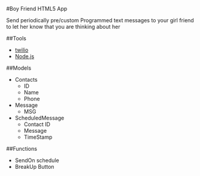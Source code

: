 #Boy Friend HTML5 App

Send periodically pre/custom Programmed text messages to your girl friend to let her know that you are thinking about her

##Tools
* [twilio](http://www.twilio.com/sms)
* [Node.js](http://nodejs.org/)

##Models
* Contacts
  * ID
  * Name
  * Phone
* Message
  * MSG
* ScheduledMessage
  * Contact ID
  * Message
  * TimeStamp

##Functions
* SendOn schedule
* BreakUp Button
